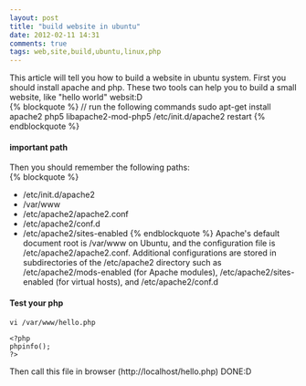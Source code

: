 ```yaml
---
layout: post
title: "build website in ubuntu"
date: 2012-02-11 14:31
comments: true
tags: web,site,build,ubuntu,linux,php
---
```

This article will tell you how to build a website in ubuntu system. First you should install apache and php. These two tools can help you to build a small website, like "hello world" websit:D   
{% blockquote %}
// run the following commands
sudo apt-get install apache2 php5 libapache2-mod-php5
/etc/init.d/apache2 restart
{% endblockquote %}
#### important path    
Then you should remember the following paths:   
{% blockquote %}
 * /etc/init.d/apache2 
 * /var/www 
 * /etc/apache2/apache2.conf
 * /etc/apache2/conf.d
 * /etc/apache2/sites-enabled
{% endblockquote %}
  Apache's default document root is /var/www on Ubuntu, and the configuration file is /etc/apache2/apache2.conf. Additional configurations are stored in subdirectories of the /etc/apache2 directory such as /etc/apache2/mods-enabled (for Apache modules), /etc/apache2/sites-enabled (for virtual hosts), and /etc/apache2/conf.d    
#### Test your php
```
vi /var/www/hello.php
```
```
<?php
phpinfo();
?>
```
Then call this file in browser (http://localhost/hello.php)
DONE:D
